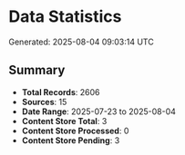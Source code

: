 # Data Statistics

Generated: 2025-08-04 09:03:14 UTC

## Summary

- **Total Records**: 2606
- **Sources**: 15
- **Date Range**: 2025-07-23 to 2025-08-04
- **Content Store Total**: 3
- **Content Store Processed**: 0
- **Content Store Pending**: 3
